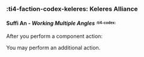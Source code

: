 ### :ti4-faction-codex-keleres: **Keleres Alliance**

#### Suffi An - _Working Multiple Angles_ <sup><sub>:ti4-codex:</sub></sup>

After you perform a component action:

You may perform an additional action.
